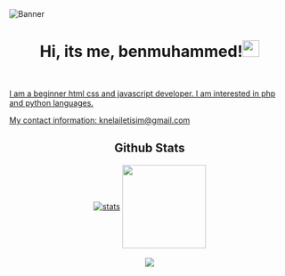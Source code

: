 <img src="https://cdn.discordapp.com/attachments/988409361367957546/1072585247675388045/benmuhammed_dev.png" alt="Banner" align="center">
<div class="Introduction" align="center"> 
<h1>Hi, its me, benmuhammed!<img src="https://raw.githubusercontent.com/barbecue/barbecue/master/media/wave.gif" height="30" weight="30"></h1><br>
</div>
<a href="https://benmuhammed.ga">
<div class="about-me" align="left">

 I am a beginner html css and javascript developer. I am interested in php and python languages.
 
My contact information: [knelailetisim@gmail.com](mailto:knelailetisim@gmail.com)

 <center><h2> Github Stats </h2></center>
<div class="stats" align="center"> 
<a href="https://github.com/benmuhammed"><img align="center" src="https://github-readme-stats.vercel.app/api?username=benmuhammed&show_icons=true&theme=vue-dark" alt="stats"/></a>
<a href="https://benmuhammed.ga"><img align="center" src="[https://github-readme-streak-stats.herokuapp.com/?user=benmuhammed&theme=react](https://github-profile-trophy.vercel.app/?username=benmuhamed&theme=onedark&column=7)" width="%100" height="150px"/></a><br><br>
<a href="https://benmuhammed.ga"><img align="center" src="https://github-profile-trophy.vercel.app/?username=benmuhammed&theme=discord&column=7&no-frame=true"></a><br><br>
<!--<a href="https://github.com/benmuhammed"><img align="center" width="775" src="https://activity-graph.herokuapp.com/graph?username=benmuhammed&bg_color=0D1117&color=5BCDEC&line=5BCDEC&point=FFFFFF&hide_border=true"></a>-->
</div>
